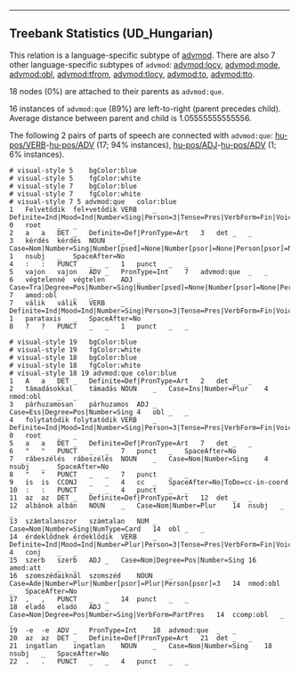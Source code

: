 

--------------------------------------------------------------------------------

## Treebank Statistics (UD_Hungarian)

This relation is a language-specific subtype of [advmod]().
There are also 7 other language-specific subtypes of `advmod`: [advmod:locy](), [advmod:mode](), [advmod:obl](), [advmod:tfrom](), [advmod:tlocy](), [advmod:to](), [advmod:tto]().

18 nodes (0%) are attached to their parents as `advmod:que`.

16 instances of `advmod:que` (89%) are left-to-right (parent precedes child).
Average distance between parent and child is 1.05555555555556.

The following 2 pairs of parts of speech are connected with `advmod:que`: [hu-pos/VERB]()-[hu-pos/ADV]() (17; 94% instances), [hu-pos/ADJ]()-[hu-pos/ADV]() (1; 6% instances).


~~~ conllu
# visual-style 5	bgColor:blue
# visual-style 5	fgColor:white
# visual-style 7	bgColor:blue
# visual-style 7	fgColor:white
# visual-style 7 5 advmod:que	color:blue
1	Felvetődik	fel+vetődik	VERB	_	Definite=Ind|Mood=Ind|Number=Sing|Person=3|Tense=Pres|VerbForm=Fin|Voice=Act	0	root	_	_
2	a	a	DET	_	Definite=Def|PronType=Art	3	det	_	_
3	kérdés	kérdés	NOUN	_	Case=Nom|Number=Sing|Number[psed]=None|Number[psor]=None|Person[psor]=None	1	nsubj	_	SpaceAfter=No
4	:	:	PUNCT	_	_	1	punct	_	_
5	vajon	vajon	ADV	_	PronType=Int	7	advmod:que	_	_
6	végtelenné	végtelen	ADJ	_	Case=Tra|Degree=Pos|Number=Sing|Number[psed]=None|Number[psor]=None|Person[psor]=None	7	amod:obl	_	_
7	válik	válik	VERB	_	Definite=Ind|Mood=Ind|Number=Sing|Person=3|Tense=Pres|VerbForm=Fin|Voice=Act	1	parataxis	_	SpaceAfter=No
8	?	?	PUNCT	_	_	1	punct	_	_

~~~


~~~ conllu
# visual-style 19	bgColor:blue
# visual-style 19	fgColor:white
# visual-style 18	bgColor:blue
# visual-style 18	fgColor:white
# visual-style 18 19 advmod:que	color:blue
1	A	a	DET	_	Definite=Def|PronType=Art	2	det	_	_
2	támadásokkal	támadás	NOUN	_	Case=Ins|Number=Plur	4	nmod:obl	_	_
3	párhuzamosan	párhuzamos	ADJ	_	Case=Ess|Degree=Pos|Number=Sing	4	obl	_	_
4	folytatódik	folytatódik	VERB	_	Definite=Ind|Mood=Ind|Number=Sing|Person=3|Tense=Pres|VerbForm=Fin|Voice=Act	0	root	_	_
5	a	a	DET	_	Definite=Def|PronType=Art	7	det	_	_
6	"	"	PUNCT	_	_	7	punct	_	SpaceAfter=No
7	rábeszélés	rábeszélés	NOUN	_	Case=Nom|Number=Sing	4	nsubj	_	SpaceAfter=No
8	"	"	PUNCT	_	_	7	punct	_	_
9	is	is	CCONJ	_	_	4	cc	_	SpaceAfter=No|ToDo=cc-in-coord
10	:	:	PUNCT	_	_	4	punct	_	_
11	az	az	DET	_	Definite=Def|PronType=Art	12	det	_	_
12	albánok	albán	NOUN	_	Case=Nom|Number=Plur	14	nsubj	_	_
13	számtalanszor	számtalan	NUM	_	Case=Nom|Number=Sing|NumType=Card	14	obl	_	_
14	érdeklődnek	érdeklődik	VERB	_	Definite=Ind|Mood=Ind|Number=Plur|Person=3|Tense=Pres|VerbForm=Fin|Voice=Act	4	conj	_	_
15	szerb	szerb	ADJ	_	Case=Nom|Degree=Pos|Number=Sing	16	amod:att	_	_
16	szomszédaiknál	szomszéd	NOUN	_	Case=Ade|Number=Plur|Number[psor]=Plur|Person[psor]=3	14	nmod:obl	_	SpaceAfter=No
17	,	,	PUNCT	_	_	14	punct	_	_
18	eladó	eladó	ADJ	_	Case=Nom|Degree=Pos|Number=Sing|VerbForm=PartPres	14	ccomp:obl	_	_
19	-e	-e	ADV	_	PronType=Int	18	advmod:que	_	_
20	az	az	DET	_	Definite=Def|PronType=Art	21	det	_	_
21	ingatlan	ingatlan	NOUN	_	Case=Nom|Number=Sing	18	nsubj	_	SpaceAfter=No
22	.	.	PUNCT	_	_	4	punct	_	_

~~~



